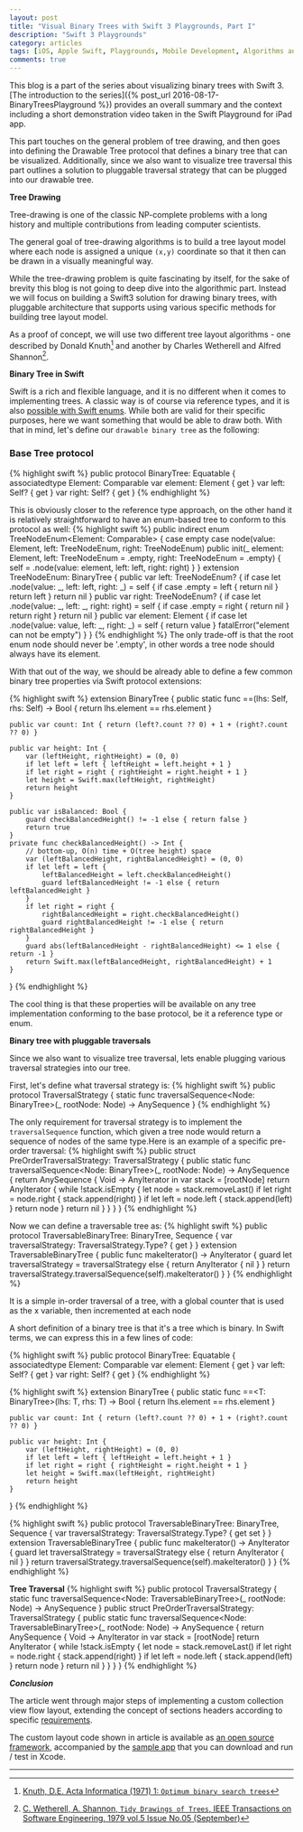 ```yaml
---
layout: post
title: "Visual Binary Trees with Swift 3 Playgrounds, Part I"
description: "Swift 3 Playgrounds"
category: articles
tags: [iOS, Apple Swift, Playgrounds, Mobile Development, Algorithms and Data Structures, PATs]
comments: true
---
```


This blog is a part of the series about visualizing binary trees with Swift 3. [The introduction to the series]({% post_url 2016-08-17-BinaryTreesPlayground %}) provides an overall summary and the context including a short demonstration video taken in the Swift Playground for iPad app.

This part touches on the general problem of tree drawing, and then goes into defining the Drawable Tree protocol that defines a binary tree that can be visualized. Additionally, since we also want to visualize tree traversal this part outlines a solution to pluggable traversal strategy that can be plugged into our drawable tree.


**Tree Drawing**

Tree-drawing is one of the classic NP-complete problems with a long history and multiple contributions from leading computer scientists.

The general goal of tree-drawing algorithms is to build a tree layout model where each node is assigned a unique `(x,y)` coordinate so that it then can be drawn in a visually meaningful way.

While the tree-drawing problem is quite fascinating by itself, for the sake of brevity this blog is not going to deep dive into the algorithmic part. Instead we will focus on building a Swift3 solution for drawing binary trees, with pluggable architecture that supports using various specific methods for building tree layout model.

As a proof of concept, we will use two different tree layout algorithms - one described by Donald Knuth[^1] and another by Charles Wetherell and Alfred Shannon[^2].


**Binary Tree in Swift**

Swift is a rich and flexible language, and it is no different when it comes to implementing trees. A classic way is of course via reference types, and it is also [possible with Swift enums](https://airspeedvelocity.net/2015/07/22/a-persistent-tree-using-indirect-enums-in-swift/). While both are valid for their specific purposes, here we want something that would be able to draw both. With that in mind, let's define our `drawable binary tree` as the following:

### Base Tree protocol
{% highlight swift %}
public protocol BinaryTree: Equatable {
    associatedtype Element: Comparable
    var element: Element { get }
    var left: Self?  { get }
    var right: Self? { get }
{% endhighlight %}

This is obviously closer to the reference type approach, on the other hand it is relatively straightforward to have an enum-based tree to conform to this protocol as well:
{% highlight swift %}
public indirect enum TreeNodeEnum<Element: Comparable> {
    case empty
    case node(value: Element, left: TreeNodeEnum, right: TreeNodeEnum)
    public init(_ element: Element,
                  left: TreeNodeEnum = .empty, right: TreeNodeEnum = .empty) {
        self = .node(value: element, left: left, right: right)
    }
}
extension TreeNodeEnum: BinaryTree {
    public var left: TreeNodeEnum? {
        if case let .node(value: _, left: left, right: _) = self {
            if case .empty = left { return nil }
            return left
        }
        return nil
    }
    public var right: TreeNodeEnum? {
        if case let .node(value: _, left: _, right: right) = self {
            if case .empty = right { return nil }
            return right
        }
        return nil
    }
    public var element: Element {
        if case let .node(value: value, left: _, right: _) = self {
            return value
        }
        fatalError("element can not be empty")
    }
}
{% endhighlight %}
The only trade-off is that the root enum node should never be '.empty', in other words a tree node should always have its element.

With that out of the way, we should be already able to define a few common binary tree properties via Swift protocol extensions:

{% highlight swift %}
extension BinaryTree {
    public static func ==(lhs: Self, rhs: Self) -> Bool { return lhs.element == rhs.element }

    public var count: Int { return (left?.count ?? 0) + 1 + (right?.count ?? 0) }

    public var height: Int {
        var (leftHeight, rightHeight) = (0, 0)
        if let left = left { leftHeight = left.height + 1 }
        if let right = right { rightHeight = right.height + 1 }
        let height = Swift.max(leftHeight, rightHeight)
        return height
    }

    public var isBalanced: Bool {
        guard checkBalancedHeight() != -1 else { return false }
        return true
    }
    private func checkBalancedHeight() -> Int {
        // bottom-up, O(n) time + O(tree height) space
        var (leftBalancedHeight, rightBalancedHeight) = (0, 0)
        if let left = left {
            leftBalancedHeight = left.checkBalancedHeight()
            guard leftBalancedHeight != -1 else { return leftBalancedHeight }
        }
        if let right = right {
            rightBalancedHeight = right.checkBalancedHeight()
            guard rightBalancedHeight != -1 else { return rightBalancedHeight }
        }
        guard abs(leftBalancedHeight - rightBalancedHeight) <= 1 else { return -1 }
        return Swift.max(leftBalancedHeight, rightBalancedHeight) + 1
    }
}
{% endhighlight %}

The cool thing is that these properties will be available on any tree implementation conforming to the base protocol, be it a reference type or enum.

**Binary tree with pluggable traversals**

Since we also want to visualize tree traversal, lets enable plugging various traversal strategies into our tree.

First, let's define what traversal strategy is:
{% highlight swift %}
public protocol TraversalStrategy  {
    static func traversalSequence<Node: BinaryTree>(_ rootNode: Node) -> AnySequence<Node>
}
{% endhighlight %}

The only requirement for traversal strategy is to implement the `traversalSequence` function, which given a tree node would return a sequence of nodes of the same type.Here is an example of a specific pre-order traversal:
{% highlight swift %}
public struct PreOrderTraversalStrategy: TraversalStrategy {
    public static func traversalSequence<Node: BinaryTree>(_ rootNode: Node) -> AnySequence<Node> {
        return AnySequence {  Void -> AnyIterator<Node> in
            var stack = [rootNode]
            return AnyIterator {
                while !stack.isEmpty {
                    let node = stack.removeLast()
                    if let right = node.right { stack.append(right) }
                    if let left = node.left { stack.append(left) }
                    return node
                }
                return nil
            }
        }
    }
}
{% endhighlight %}

Now we can define a traversable tree as:
{% highlight swift %}
public protocol TraversableBinaryTree: BinaryTree, Sequence {
    var traversalStrategy: TraversalStrategy.Type?  { get }
}
extension TraversableBinaryTree {
    public func makeIterator() -> AnyIterator<Self> {
        guard let traversalStrategy = traversalStrategy else { return AnyIterator { nil } }
        return traversalStrategy.traversalSequence(self).makeIterator()
    }
}
{% endhighlight %}




It is a simple in-order traversal of a tree, with a global counter that is used as the x variable, then incremented at each node



A short definition of a binary tree is that it's a tree which is binary. In Swift terms, we can express this in a few lines of code:

{% highlight swift %}
public protocol BinaryTree: Equatable {
    associatedtype Element: Comparable
    var element: Element { get }
    var left: Self?  { get }
    var right: Self? { get }
{% endhighlight %}


{% highlight swift %}
extension BinaryTree {
    public static func ==<T: BinaryTree>(lhs: T, rhs: T) -> Bool { return lhs.element == rhs.element }

    public var count: Int { return (left?.count ?? 0) + 1 + (right?.count ?? 0) }

    public var height: Int {
        var (leftHeight, rightHeight) = (0, 0)
        if let left = left { leftHeight = left.height + 1 }
        if let right = right { rightHeight = right.height + 1 }
        let height = Swift.max(leftHeight, rightHeight)
        return height
    }
}
{% endhighlight %}


{% highlight swift %}
public protocol TraversableBinaryTree: BinaryTree, Sequence {
    var traversalStrategy: TraversalStrategy.Type?  { get set }
}
extension TraversableBinaryTree {
    public func makeIterator() -> AnyIterator<Self> {
        guard let traversalStrategy = traversalStrategy else { return AnyIterator { nil } }
        return traversalStrategy.traversalSequence(self).makeIterator()
    }
}
{% endhighlight %}

**Tree Traversal**
{% highlight swift %}
public protocol TraversalStrategy  {
    static func traversalSequence<Node: TraversableBinaryTree>(_ rootNode: Node) -> AnySequence<Node>
}
public struct PreOrderTraversalStrategy: TraversalStrategy {
    public static func traversalSequence<Node: TraversableBinaryTree>(_ rootNode: Node) -> AnySequence<Node> {
        return AnySequence {  Void -> AnyIterator<Node> in
            var stack = [rootNode]
            return AnyIterator {
                while !stack.isEmpty {
                    let node = stack.removeLast()
                    if let right = node.right { stack.append(right) }
                    if let left = node.left { stack.append(left) }
                    return node
                }
                return nil
            }
        }
    }
}
{% endhighlight %}


***Conclusion***

The article went through major steps of implementing a custom collection view flow layout, extending the concept of sections headers according to specific [requirements](#requirements).

The custom layout code shown in article is available as [an open source framework](https://github.com/akpw/AKPFlowLayout), accompanied by the [sample app](https://github.com/akpw/SwiftNetworkImages) that you can download and run / test in Xcode.

* * *
[^1]: [Knuth, D.E. Acta Informatica (1971) 1: `Optimum binary search trees`](http://rd.springer.com/article/10.1007/BF00264289)


[^2]: [C. Wetherell, A. Shannon, `Tidy Drawings of Trees`, IEEE Transactions on Software Engineering.  1979 vol.5  Issue No.05 (September)](https://www.computer.org/csdl/trans/ts/1979/05/01702661-abs.html)

